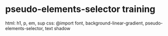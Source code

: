 # pseudo-elements-selector training


html: h1, p, em, sup
css: @import font, background-linear-gradient, pseudo-elements-selector, text shadow
